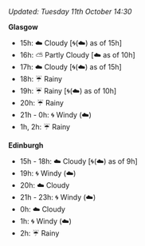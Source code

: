 *Updated: Tuesday 11th October 14:30*

**Glasgow**

* 15h: :cloud: Cloudy [:cyclone:(:cloud:) as of 15h]
* 16h: :partly_sunny: Partly Cloudy [:cloud: as of 10h]
* 17h: :cloud: Cloudy [:cyclone:(:cloud:) as of 15h]
* 18h: :umbrella: Rainy
* 19h: :umbrella: Rainy [:cyclone:(:cloud:) as of 10h]
* 20h: :umbrella: Rainy
* 21h - 0h: :cyclone: Windy (:cloud:)
* 1h, 2h: :umbrella: Rainy

**Edinburgh**

* 15h - 18h: :cloud: Cloudy [:cyclone:(:cloud:) as of 9h]
* 19h: :cyclone: Windy (:cloud:)
* 20h: :cloud: Cloudy
* 21h - 23h: :cyclone: Windy (:cloud:)
* 0h: :cloud: Cloudy
* 1h: :cyclone: Windy (:cloud:)
* 2h: :umbrella: Rainy
